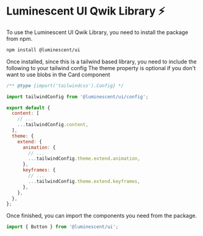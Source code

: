 # Luminescent UI Qwik Library ⚡️

To use the Luminescent UI Qwik Library, you need to install the package from npm.

```bash
npm install @luminescent/ui
```

Once installed, since this is a tailwind based library, you need to include the following to your tailwind config
The theme property is optional if you don't want to use blobs in the Card component

```javascript
/** @type {import('tailwindcss').Config} */

import tailwindConfig from '@luminescent/ui/config';

export default {
  content: [
    // ...
    ...tailwindConfig.content,
  ],
  theme: {
    extend: {
      animation: {
        // ...
        ...tailwindConfig.theme.extend.animation,
      },
      keyframes: {
        // ...
        ...tailwindConfig.theme.extend.keyframes,
      },
    },
  },
};
```

Once finished, you can import the components you need from the package.

```javascript
import { Button } from '@luminescent/ui';
```